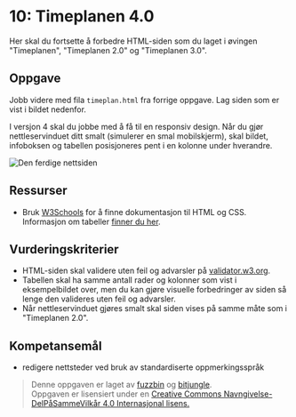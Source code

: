 10: Timeplanen 4.0
==================
Her skal du fortsette å forbedre HTML-siden som du laget i øvingen "Timeplanen", "Timeplanen 2.0" og "Timeplanen 3.0".

Oppgave
-------
Jobb videre med fila `timeplan.html` fra forrige oppgave. Lag siden som er vist i bildet nedenfor.

I versjon 4 skal du jobbe med å få til en responsiv design. Når du gjør nettleservinduet ditt smalt (simulerer en smal mobilskjerm), skal bildet, infoboksen og tabellen posisjoneres pent i en kolonne under hverandre.

![Den ferdige nettsiden](https://raw.githubusercontent.com/fagstoff/IT1/master/Bilder/timeplan4.png)

Ressurser
---------
* Bruk [W3Schools](http://www.w3schools.com/) for å finne dokumentasjon til HTML og CSS. Informasjon om tabeller [finner du her](http://www.w3schools.com/tags/tag_table.asp).

Vurderingskriterier
-------------------
* HTML-siden skal validere uten feil og advarsler på [validator.w3.org](https://validator.w3.org/).
* Tabellen skal ha samme antall rader og kolonner som vist i eksempelbildet over, men du kan gjøre visuelle forbedringer av siden så lenge den valideres uten feil og advarsler.
* Når nettleservinduet gjøres smalt skal siden vises på samme måte som i "Timeplanen 2.0".

Kompetansemål
-------------
* redigere nettsteder ved bruk av standardiserte oppmerkingsspråk

>Denne oppgaven er laget av [fuzzbin](https://github.com/fuzzbin) og [bitjungle](https://github.com/bitjungle).  
>Oppgaven er lisensiert under en
>[Creative Commons Navngivelse-DelPåSammeVilkår 4.0 Internasjonal lisens.
](http://creativecommons.org/licenses/by-sa/4.0/)
